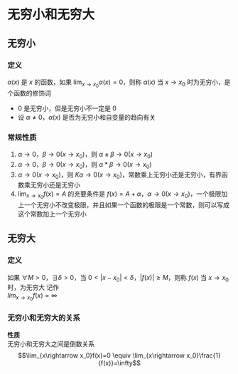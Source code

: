 # 无穷小和无穷大
## 无穷小
### 定义
$\alpha (x)$ 是 $x$ 的函数，如果 $\lim_{x\rightarrow x_0}\alpha(x)=0$，则称 $\alpha (x)$ 当 $x\rightarrow x_0$ 时为无穷小，是个函数的修饰词  

+ 0 是无穷小，但是无穷小不一定是 0
+ 设 $\alpha \ne 0$，$\alpha(x)$ 是否为无穷小和自变量的趋向有关

### 常规性质
1. $\alpha\rightarrow 0，\beta \rightarrow 0 (x \rightarrow x_0)$，则 $\alpha\pm\beta\rightarrow 0(x\rightarrow x_0)$
2. $\alpha\rightarrow 0，\beta \rightarrow 0 (x \rightarrow x_0)$，则 $\alpha*\beta\rightarrow 0(x\rightarrow x_0)$
3. $\alpha\rightarrow 0(x\rightarrow x_0)$，则 $K\alpha\rightarrow 0(x\rightarrow x_0)$，常数乘上无穷小还是无穷小，有界函数乘无穷小还是无穷小
4. $\lim_{x\rightarrow x_0}f(x)=A$ 的充要条件是 $f(x)=A+\alpha，\alpha\rightarrow 0(x\rightarrow x_0)$，一个极限加上一个无穷小不改变极限，并且如果一个函数的极限是一个常数，则可以写成这个常数加上一个无穷小

## 无穷大
### 定义
如果 $\forall M>0$，$\exists\delta>0$，当 $0<|x-x_0|<\delta$，$|f(x)|\ge M$，则称 $f(x)$ 当 $x\rightarrow x_0$ 时，为无穷大 记作  
$lim_{x\rightarrow x_0}f(x)=\infty$

### 无穷小和无穷大的关系
**性质**  
无穷小和无穷大之间是倒数关系  
$$\lim_{x\rightarrow x_0}f(x)=0 \equiv \lim_{x\rightarrow x_0}\frac{1}{f(x)}=\infty$$
